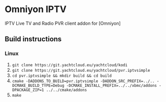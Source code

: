 # Omniyon IPTV
IPTV Live TV and Radio PVR client addon for [Omniyon]

## Build instructions

### Linux

1. `git clone https://git.yachtcloud.eu/yachtcloud/kodi`
2. `git clone https://git.yachtcloud.eu/yachtcloud/pvr.iptvsimple`
3. `cd pvr.iptvsimple && mkdir build && cd build`
4. `cmake -DADDONS_TO_BUILD=pvr.iptvsimple -DADDON_SRC_PREFIX=../.. -DCMAKE_BUILD_TYPE=Debug -DCMAKE_INSTALL_PREFIX=../../xbmc/addons -DPACKAGE_ZIP=1 ../../cmake/addons`
5. `make`